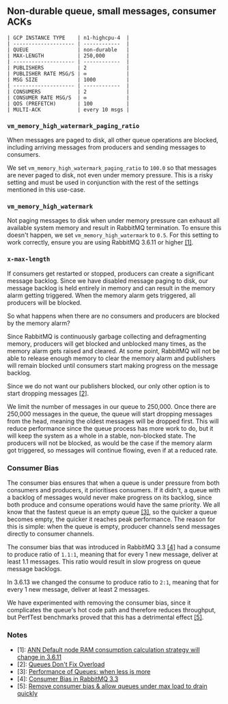 ## Non-durable queue, small messages, consumer ACKs

```
| GCP INSTANCE TYPE    | n1-highcpu-4  |
| -------------------- | ------------  |
| QUEUE                | non-durable   |
| MAX-LENGTH           | 250,000       |
| -------------------- | ------------  |
| PUBLISHERS           | 2             |
| PUBLISHER RATE MSG/S | ∞             |
| MSG SIZE             | 1000          |
| -------------------- | ------------  |
| CONSUMERS            | 2             |
| CONSUMER RATE MSG/S  | ∞             |
| QOS (PREFETCH)       | 100           |
| MULTI-ACK            | every 10 msgs |
```

### `vm_memory_high_watermark_paging_ratio`

When messages are paged to disk, all other queue operations are blocked, including arriving messages from producers and sending messages to consumers.

We set `vm_memory_high_watermark_paging_ratio` to `100.0` so that messages are never paged to disk, not even under memory pressure.
This is a risky setting and must be used in conjunction with the rest of the settings mentioned in this use-case.

### `vm_memory_high_watermark`

Not paging messages to disk when under memory pressure can exhaust all available system memory and result in RabbitMQ termination.
To ensure this doesn't happen, we set `vm_memory_high_watermark` to `0.5`.
For this setting to work correctly, ensure you are using RabbitMQ 3.6.11 or higher [\[1\]](#3.6.11-mem).

### `x-max-length`

If consumers get restarted or stopped, producers can create a significant message backlog.
Since we have disabled message paging to disk, our message backlog is held entirely in memory and can result in the memory alarm getting triggered.
When the memory alarm gets triggered, all producers will be blocked.

So what happens when there are no consumers and producers are blocked by the memory alarm?

Since RabbitMQ is continuously garbage collecting and defragmenting memory, producers will get blocked and unblocked many times, as the memory alarm gets raised and cleared.
At some point, RabbitMQ will not be able to release enough memory to clear the memory alarm and publishers will remain blocked until consumers start making progress on the message backlog.

Since we do not want our publishers blocked, our only other option is to start dropping messages [\[2\]](#queues-dont-fix-overload).

We limit the number of messages in our queue to 250,000.
Once there are 250,000 messages in the queue, the queue will start dropping messages from the head, meaning the oldest messages will be dropped first.
This will reduce performance since the queue process has more work to do, but it will keep the system as a whole in a stable, non-blocked state.
The producers will not be blocked, as would be the case if the memory alarm got triggered, so messages will continue flowing, even if at a reduced rate.

### Consumer Bias

The consumer bias ensures that when a queue is under pressure from both consumers and producers, it prioritises consumers.
If it didn't, a queue with a backlog of messages would never make progress on its backlog, since both produce and consume operations would have the same priority.
We all know that the fastest queue is an empty queue [\[3\]](#2.6.1-performance-of-queues), so the quicker a queue becomes empty, the quicker it reaches peak performance.
The reason for this is simple: when the queue is empty, producer channels send messages directly to consumer channels.

The consumer bias that was introduced in RabbitMQ 3.3 [\[4\]](#3.3-consumer-bias) had a consume to produce ratio of `1.1:1`, meaning that for every 1 new message, deliver at least 1.1 messages.
This ratio would result in slow progress on queue message backlogs.

In 3.6.13 we changed the consume to produce ratio to `2:1`, meaning that for every 1 new message, deliver at least 2 messages.

We have experimented with removing the consumer bias, since it complicates the queue's hot code path and therefore reduces throughput, but PerfTest benchmarks proved that this has a detrimental effect [\[5\]](#rabbitmq-server-1378).

### Notes

* <a name="3.6.11-mem">\[1\]</a>: [ANN Default node RAM consumption calculation strategy will change in 3.6.11](https://groups.google.com/forum/#!msg/rabbitmq-users/TVZt45O3WzU/jkG4SK_rAQAJ)
* <a name="queues-dont-fix-overload">\[2\]</a>: [Queues Don't Fix Overload](https://ferd.ca/queues-don-t-fix-overload.html)
* <a name="2.6.1-performance-of-queues">\[3\]</a>: [Performance of Queues: when less is more](http://www.rabbitmq.com/blog/2011/10/27/performance-of-queues-when-less-is-more/)
* <a name="3.3-consumer-bias">\[4\]</a>: [Consumer Bias in RabbitMQ 3.3](http://www.rabbitmq.com/blog/2014/04/10/consumer-bias-in-rabbitmq-3-3/)
* <a name="rabbitmq-server-1378">\[5\]</a>: [Remove consumer bias & allow queues under max load to drain quickly](https://github.com/rabbitmq/rabbitmq-server/pull/1378)
